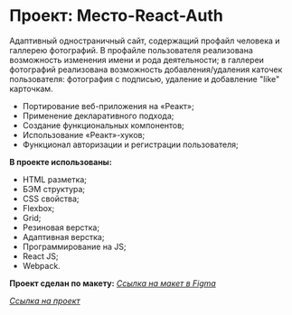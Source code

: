 # Проект: Место-React-Auth

Адаптивный одностраничный сайт, содержащий профайл человека и галлерею фотографий. В профайле пользователя реализована возможность изменения имени и рода деятельности; в галлереи фотографий реализована возможность добавления/удаления каточек пользователя: фотография с подписью, удаление и добавление "like" карточкам.

* Портирование веб-приложения на «Реакт»;
* Применение декларативного подхода;
* Создание функциональных компонентов;
* Использование «Реакт»-хуков;
* Функционал авторизации и регистрации пользователя;

**В проекте использованы:**
* HTML разметка;
* БЭМ структура;
* CSS свойства;
* Flexbox;
* Grid;
* Резиновая верстка;
* Адаптивная верстка;
* Программирование на JS;
* React JS;
* Webpack. 

**Проект сделан по макету:**
*[Ссылка на макет в Figma](https://www.figma.com/file/5H3gsn5lIGPwzBPby9jAOo/Sprint-14-RU?node-id=0%3A1)*

*[Ссылка на проект](https://ms-alina.github.io/react-mesto-auth/#/sign-in)*